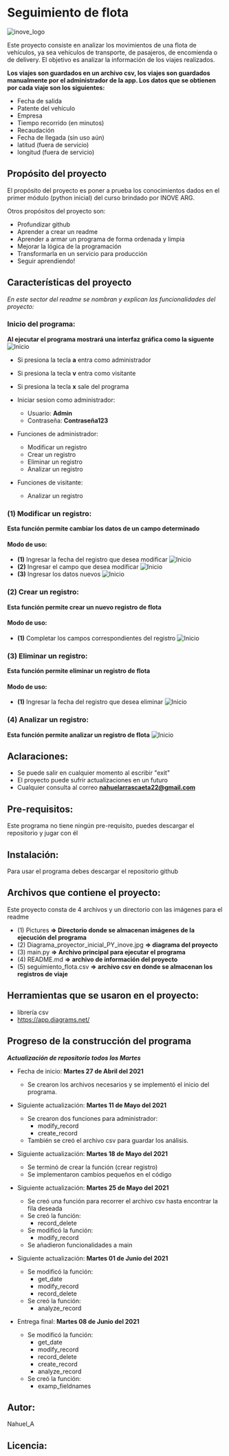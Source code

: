 # Seguimiento de flota

![inove_logo](https://inove.com.ar/wp-content/uploads/2020/03/cropped-3-1.png)

Este proyecto consiste en analizar los movimientos de una flota de vehículos, ya sea vehículos de transporte, de pasajeros, de encomienda o de delivery.
El objetivo es analizar la información de los viajes realizados.

**Los viajes son guardados en un archivo csv, los viajes son guardados manualmente por el administrador de la app. Los datos que se obtienen por cada viaje son los siguientes:**

- Fecha de salida
- Patente del vehículo
- Empresa
- Tiempo recorrido (en minutos)
- Recaudación
- Fecha de llegada (sin uso aún)
- latitud (fuera de servicio)
- longitud (fuera de servicio)

## Propósito del proyecto

El propósito del proyecto es poner a prueba los conocimientos dados en el primer módulo (python inicial) del curso brindado por INOVE ARG.

Otros propósitos del proyecto son:
- Profundizar github
- Aprender a crear un readme
- Aprender a armar un programa de forma ordenada y limpia
- Mejorar la lógica de la programación
- Transformarla en un servicio para producción
- Seguir aprendiendo!

## Características del proyecto

_En este sector del readme se nombran y explican las funcionalidades del proyecto:_

### Inicio del programa:
**Al ejecutar el programa mostrará una interfaz gráfica como la siguente**
![Inicio]()

- Si presiona la tecla **a** entra como administrador
- Si presiona la tecla **v** entra como visitante
- Si presiona la tecla **x** sale del programa

- Iniciar sesion como administrador:
    - Usuario: **Admin**
    - Contraseña: **Contraseña123**

- Funciones de administrador:
    - Modificar un registro
    - Crear un registro
    - Eliminar un registro
    - Analizar un registro

- Funciones de visitante:
    - Analizar un registro

### (1) Modificar un registro:

**Esta función permite cambiar los datos de un campo determinado**

#### Modo de uso:

- **(1)** Ingresar la fecha del registro que desea modificar
![Inicio]()
- **(2)** Ingresar el campo que desea modificar
![Inicio]()
- **(3)** Ingresar los datos nuevos
![Inicio]()

### (2) Crear un registro:

**Esta función permite crear un nuevo registro de flota**

#### Modo de uso:

- **(1)** Completar los campos correspondientes del registro
![Inicio]()

### (3) Eliminar un registro:

**Esta función permite eliminar un registro de flota**

#### Modo de uso:

- **(1)** Ingresar la fecha del registro que desea eliminar
![Inicio]()

### (4) Analizar un registro:

**Esta función permite analizar un registro de flota**
![Inicio]()

## Aclaraciones:

- Se puede salir en cualquier momento al escribir "exit"
- El proyecto puede sufrir actualizaciones en un futuro
- Cualquier consulta al correo **nahuelarrascaeta22@gmail.com**

## Pre-requisitos:

Este programa no tiene ningún pre-requisito, puedes descargar el repositorio y jugar con él

## Instalación:

Para usar el programa debes descargar el repositorio github

## Archivos que contiene el proyecto:

Este proyecto consta de 4 archivos y un directorio con las imágenes para el readme

- (1) Pictures **=> Directorio donde se almacenan imágenes de la ejecución del programa**
- (2) Diagrama_proyector_inicial_PY_inove.jpg **=> diagrama del proyecto**
- (3) main.py **=> Archivo principal para ejecutar el programa**
- (4) README.md **=> archivo de información del proyecto**
- (5) seguimiento_flota.csv **=> archivo csv en donde se almacenan los registros de viaje**

## Herramientas que se usaron en el proyecto:

- librería csv
- https://app.diagrams.net/

## Progreso de la construcción del programa
**_Actualización de repositorio todos los Martes_**

- Fecha de inicio: **Martes 27 de Abril del 2021**
    - Se crearon los archivos necesarios y se implementó el inicio del programa.

- Siguiente actualización: **Martes 11 de Mayo del 2021**
    - Se crearon dos funciones para administrador:
        - modify_record
        - create_record
    - También se creó el archivo csv para guardar los análisis.

- Siguiente actualización: **Martes 18 de Mayo del 2021**
    - Se terminó de crear la función (crear registro)
    - Se implementaron cambios pequeños en el código

- Siguiente actualización: **Martes 25 de Mayo del 2021**
    - Se creó una función para recorrer el archivo csv hasta encontrar la fila deseada
    - Se creó la función:
        - record_delete
    - Se modificó la función:
        - modify_record
    - Se añadieron funcionalidades a main

- Siguiente actualización: **Martes 01 de Junio del 2021**
    - Se modificó la función:
        - get_date
        - modify_record
        - record_delete
    - Se creó la función:
        - analyze_record

- Entrega final: **Martes 08 de Junio del 2021**
    - Se modificó la función:
        - get_date
        - modify_record
        - record_delete
        - create_record
        - analyze_record
    - Se creó la función:
        - examp_fieldnames

## Autor:
Nahuel_A

## Licencia: